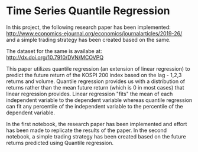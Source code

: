 # Time Series Quantile Regression
In this project, the following research paper has been implemented: http://www.economics-ejournal.org/economics/journalarticles/2019-26/ and a simple trading strategy has been created based on the same.

The dataset for the same is availabe at: http://dx.doi.org/10.7910/DVN/MCOVPQ

This paper utilizes quantile regression (an extension of linear regression) to predict the future return of the KOSPI 200 index based on the lag - 1,2,3 returns and volume. Quantile regression provides us with a distribution of returns rather than the mean future return (which is 0 in most cases) that linear regression provides.
Linear regression "fits" the mean of each independent variable to the dependent variable whereas quantile regression can fit any percentile of the independent variable to the percentile of the dependent variable. 

In the first notebook, the research paper has been implemented and effort has been made to replicate the results of the paper.
In the second notebook, a simple trading strategy has been created based on the future returns predicted using Quantile regression.
